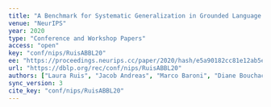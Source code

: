 ```yaml
---
title: "A Benchmark for Systematic Generalization in Grounded Language Understanding."
venue: "NeurIPS"
year: 2020
type: "Conference and Workshop Papers"
access: "open"
key: "conf/nips/RuisABBL20"
ee: "https://proceedings.neurips.cc/paper/2020/hash/e5a90182cc81e12ab5e72d66e0b46fe3-Abstract.html"
url: "https://dblp.org/rec/conf/nips/RuisABBL20"
authors: ["Laura Ruis", "Jacob Andreas", "Marco Baroni", "Diane Bouchacourt", "Brenden M. Lake"]
sync_version: 3
cite_key: "conf/nips/RuisABBL20"
---
```


